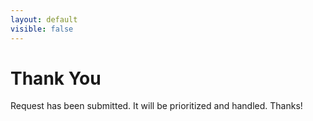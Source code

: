 ```yaml
---
layout: default
visible: false
---
```


# Thank You

Request has been submitted.  It will be prioritized and handled.  Thanks!